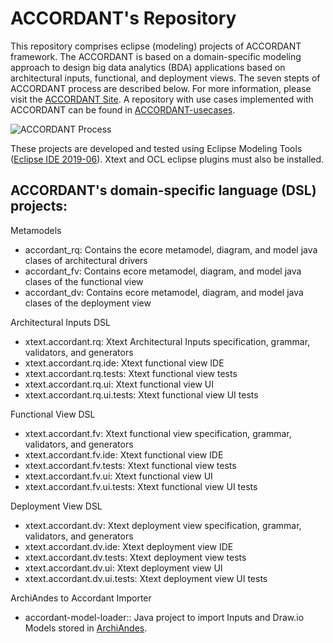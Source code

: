# ACCORDANT's Repository
This repository comprises eclipse (modeling) projects of ACCORDANT framework. The ACCORDANT is based on a domain-specific modeling approach to design big data analytics (BDA) applications based on architectural inputs, functional, and deployment views. The seven stepts of ACCORDANT process are described below. For more information, please visit the [ACCORDANT Site](https://sistemasproyectos.uniandes.edu.co/iniciativas/architlab/research/big-data-analytics/). A repository with use cases implemented with ACCORDANT can be found in [ACCORDANT-usecases](https://github.com/kmilo-castellanos/accordant-usecases).

![ACCORDANT Process](http://sistemasproyectos.uniandes.edu.co/iniciativas/architlab/wp-content/uploads/sites/7/2019/11/process.png)

These projects are developed and tested using Eclipse Modeling Tools ([Eclipse IDE 2019-06](https://www.eclipse.org/downloads/packages/release/2019-06/r)). Xtext and OCL eclipse plugins must also be installed.

## ACCORDANT's domain-specific language (DSL) projects:

Metamodels
* accordant_rq: Contains the ecore metamodel, diagram, and model java clases of architectural drivers
* accordant_fv: Contains ecore metamodel, diagram, and model java clases of the functional view
* accordant_dv: Contains ecore metamodel, diagram, and model java clases of the deployment view


Architectural Inputs DSL
* xtext.accordant.rq: Xtext Architectural Inputs specification, grammar, validators, and generators
* xtext.accordant.rq.ide: Xtext functional view IDE
* xtext.accordant.rq.tests: Xtext functional view tests
* xtext.accordant.rq.ui: Xtext functional view UI
* xtext.accordant.rq.ui.tests: Xtext functional view UI tests

Functional View DSL
* xtext.accordant.fv: Xtext functional view specification, grammar, validators, and generators
* xtext.accordant.fv.ide: Xtext functional view IDE
* xtext.accordant.fv.tests: Xtext functional view tests
* xtext.accordant.fv.ui: Xtext functional view UI
* xtext.accordant.fv.ui.tests: Xtext functional view UI tests

Deployment View DSL
* xtext.accordant.dv: Xtext deployment view specification, grammar, validators, and generators
* xtext.accordant.dv.ide: Xtext deployment view IDE
* xtext.accordant.dv.tests: Xtext deployment view tests
* xtext.accordant.dv.ui: Xtext deployment view UI
* xtext.accordant.dv.ui.tests: Xtext deployment view UI tests


ArchiAndes to Accordant Importer
* accordant-model-loader:: Java project to import Inputs and Draw.io Models stored in [ArchiAndes](https://github.com/kmilo-castellanos/ArchInputs).